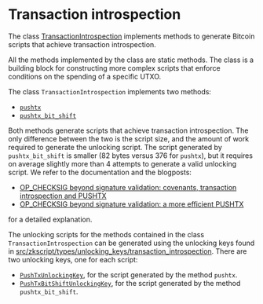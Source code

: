 # Transaction introspection

The class [TransactionIntrospection](https://github.com/nchain-innovation/zkscript_package/blob/2aff19f031700c8a773cae3d16b48d427f44c2fc/src/zkscript/transaction_introspection/transaction_introspection.py#L35) implements methods to generate Bitcoin scripts that achieve transaction introspection.

All the methods implemented by the class are static methods. The class is a building block for constructing more complex scripts that enforce conditions on the spending of a specific UTXO.

The class `TransactionIntrospection` implements two methods:
- [`pushtx`](https://github.com/nchain-innovation/zkscript_package/blob/2aff19f031700c8a773cae3d16b48d427f44c2fc/src/zkscript/transaction_introspection/transaction_introspection.py#L39)
- [`pushtx_bit_shift`](https://github.com/nchain-innovation/zkscript_package/blob/2aff19f031700c8a773cae3d16b48d427f44c2fc/src/zkscript/transaction_introspection/transaction_introspection.py#L136)

Both methods generate scripts that achieve transaction introspection. The only difference between the two is the script size, and the amount of work required to generate the unlocking script. The script generated by `pushtx_bit_shift` is smaller ($82$ bytes versus $376$ for `pushtx`), but it requires on average slightly more than $4$ attempts to generate a valid unlocking script. We refer to the documentation and the blogposts:
- [OP_CHECKSIG beyond signature validation: covenants, transaction introspection and PUSHTX](https://hackmd.io/@federicobarbacovi/By6zkFmfyl)
- [OP_CHECKSIG beyond signature validation: a more efficient PUSHTX](https://hackmd.io/@federicobarbacovi/H1DqEzfm1l)

for a detailed explanation.

The unlocking scripts for the methods contained in the class `TransactionIntrospection` can be generated using the unlocking keys found in [src/zkscript/types/unlocking_keys/transaction_introspection](../src/zkscript/types/unlocking_keys/transaction_introspection.py). There are two unlocking keys, one for each script:
- [`PushTxUnlockingKey`](https://github.com/nchain-innovation/zkscript_package/blob/39c6ce92c659f6aaeed1d295138f8c567a6be4f0/src/zkscript/types/unlocking_keys/transaction_introspection.py#L14), for the script generated by the method `pushtx`.
- [`PushTxBitShiftUnlockingKey`](https://github.com/nchain-innovation/zkscript_package/blob/39c6ce92c659f6aaeed1d295138f8c567a6be4f0/src/zkscript/types/unlocking_keys/transaction_introspection.py#L56), for the script generated by the method `pushtx_bit_shift`.